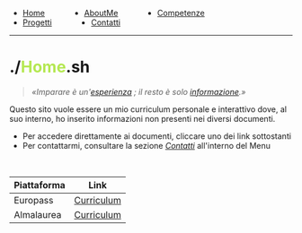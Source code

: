 <!-- css -->

<style>
.link-menu {
    float: left;
    margin-right: 5em;
}
ul{
overflow: hidden;
}
img{
    width: 200;
    height: 200;
}
strong{
  color: #b5e853
}
</style>

<ul>
  <li class="link-menu">
    <a href="/">Home</a>
  </li>
  <li class="link-menu">
    <a href="/aboutme">AboutMe</a>
  </li>
  <li class="link-menu">
    <a href="/competenze">Competenze</a>
  </li>
  <li class="link-menu">
    <a href="/progetti">Progetti</a>
  </li>
  <li class="link-menu">
    <a href="/contatti">Contatti</a>
  </li>
</ul>

---

# ./**Home**.sh
> _«Imparare è un'[esperienza]() ; il resto è solo [informazione]().»_

Questo sito vuole essere un mio curriculum personale e interattivo dove, al suo interno, ho inserito informazioni non presenti nei diversi documenti.
  - Per accedere direttamente ai documenti, cliccare uno dei link sottostanti
  - Per contattarmi, consultare la sezione [_Contatti_](/contatti) all'interno del Menu

<br>

| Piattaforma | Link |
|-------------|------|
| Europass | [Curriculum](/documenti/Europass_Italiano_Gen2022.pdf) |
| Almalaurea | [Curriculum](/documenti/Almalaurea_Italiano_Gen2022.pdf) |
